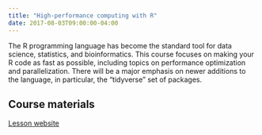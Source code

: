 ```yaml
---
title: "High-performance computing with R"
date: 2017-08-03T09:00:00-04:00
---
```


The R programming language has become the standard tool for data science, statistics, and bioinformatics. This course focuses on making your R code as fast as possible, including topics on performance optimization and parallelization. There will be a major emphasis on newer additions to the language, in particular, the “tidyverse” set of packages.

## Course materials

[Lesson website](https://jstaf.github.io/hpc-r/)


